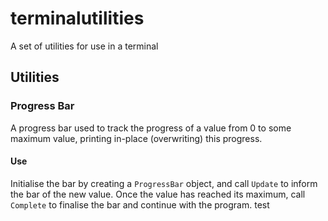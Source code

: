 # terminalutilities
A set of utilities for use in a terminal

## Utilities
### Progress Bar
A progress bar used to track the progress of a value from 0 to some maximum value, printing in-place (overwriting) this progress.
#### Use
Initialise the bar by creating a `ProgressBar` object, and call `Update` to inform the bar of the new value. Once the value has reached its maximum, call `Complete` to finalise the bar and continue with the program.
    test
